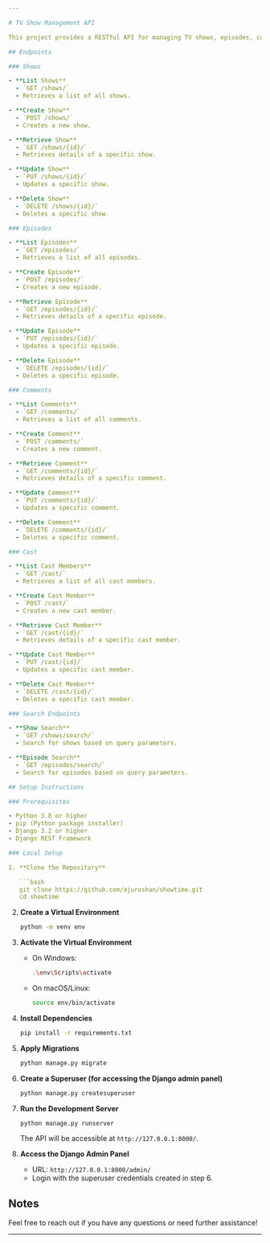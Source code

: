 ```yaml
---

# TV Show Management API

This project provides a RESTful API for managing TV shows, episodes, comments, and cast members. It is built using Django and Django REST Framework.

## Endpoints

### Shows

- **List Shows**
  - `GET /shows/`
  - Retrieves a list of all shows.

- **Create Show**
  - `POST /shows/`
  - Creates a new show.

- **Retrieve Show**
  - `GET /shows/{id}/`
  - Retrieves details of a specific show.

- **Update Show**
  - `PUT /shows/{id}/`
  - Updates a specific show.

- **Delete Show**
  - `DELETE /shows/{id}/`
  - Deletes a specific show.

### Episodes

- **List Episodes**
  - `GET /episodes/`
  - Retrieves a list of all episodes.

- **Create Episode**
  - `POST /episodes/`
  - Creates a new episode.

- **Retrieve Episode**
  - `GET /episodes/{id}/`
  - Retrieves details of a specific episode.

- **Update Episode**
  - `PUT /episodes/{id}/`
  - Updates a specific episode.

- **Delete Episode**
  - `DELETE /episodes/{id}/`
  - Deletes a specific episode.

### Comments

- **List Comments**
  - `GET /comments/`
  - Retrieves a list of all comments.

- **Create Comment**
  - `POST /comments/`
  - Creates a new comment.

- **Retrieve Comment**
  - `GET /comments/{id}/`
  - Retrieves details of a specific comment.

- **Update Comment**
  - `PUT /comments/{id}/`
  - Updates a specific comment.

- **Delete Comment**
  - `DELETE /comments/{id}/`
  - Deletes a specific comment.

### Cast

- **List Cast Members**
  - `GET /cast/`
  - Retrieves a list of all cast members.

- **Create Cast Member**
  - `POST /cast/`
  - Creates a new cast member.

- **Retrieve Cast Member**
  - `GET /cast/{id}/`
  - Retrieves details of a specific cast member.

- **Update Cast Member**
  - `PUT /cast/{id}/`
  - Updates a specific cast member.

- **Delete Cast Member**
  - `DELETE /cast/{id}/`
  - Deletes a specific cast member.

### Search Endpoints

- **Show Search**
  - `GET /shows/search/`
  - Search for shows based on query parameters.

- **Episode Search**
  - `GET /episodes/search/`
  - Search for episodes based on query parameters.

## Setup Instructions

### Prerequisites

- Python 3.8 or higher
- pip (Python package installer)
- Django 3.2 or higher
- Django REST Framework

### Local Setup

1. **Clone the Repository**

   ```bash
   git clone https://github.com/ajuroshan/showtime.git
   cd showtime
   ```

2. **Create a Virtual Environment**

   ```bash
   python -m venv env
   ```

3. **Activate the Virtual Environment**

   - On Windows:
     ```bash
     .\env\Scripts\activate
     ```
   - On macOS/Linux:
     ```bash
     source env/bin/activate
     ```

4. **Install Dependencies**

   ```bash
   pip install -r requirements.txt
   ```

5. **Apply Migrations**

   ```bash
   python manage.py migrate
   ```

6. **Create a Superuser (for accessing the Django admin panel)**

   ```bash
   python manage.py createsuperuser
   ```

7. **Run the Development Server**

   ```bash
   python manage.py runserver
   ```

   The API will be accessible at `http://127.0.0.1:8000/`.

8. **Access the Django Admin Panel**

   - URL: `http://127.0.0.1:8000/admin/`
   - Login with the superuser credentials created in step 6.

## Notes

Feel free to reach out if you have any questions or need further assistance!

---
```

